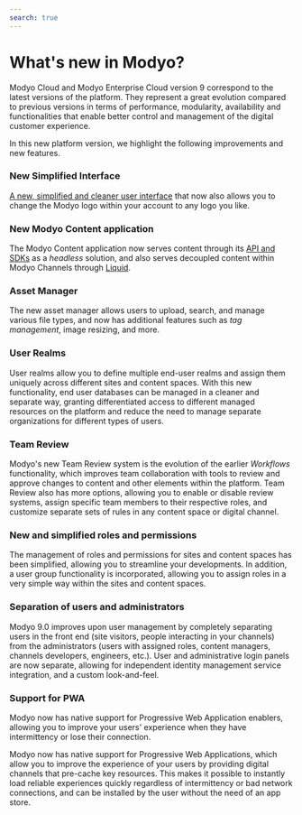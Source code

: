 ```yaml
---
search: true
---
```


# What's new in Modyo?

Modyo Cloud and Modyo Enterprise Cloud version 9 correspond to the latest versions of the platform. They represent a great evolution compared to previous versions in terms of performance, modularity, availability and functionalities that enable better control and management of the digital customer experience. 

In this new platform version, we highlight the following improvements and new features.

### New Simplified Interface

[A new, simplified and cleaner user interface](/en/platform/core/the-modyo-interface.html) that now also allows you to change the Modyo logo within your account to any logo you like.

### New Modyo Content application

The Modyo Content application now serves content through its [API and SDKs](/platform/content/public-api-reference.html) as a _headless_ solution, and also serves decoupled content within Modyo Channels through [Liquid](/platform/channels/liquid-markup.html).

### Asset Manager

The new asset manager allows users to upload, search, and manage various file types, and now has additional features such as _tag management_, image resizing, and more.

### User Realms

User realms allow you to define multiple end-user realms and assign them uniquely across different sites and content spaces. With this new functionality, end user databases can be managed in a cleaner and separate way, granting differentiated access to different managed resources on the platform and reduce the need to manage separate organizations for different types of users.

### Team Review

Modyo's new Team Review system is the evolution of the earlier _Workflows_ functionality, which improves team collaboration with tools to review and approve changes to content and other elements within the platform. Team Review also has more options, allowing you to enable or disable review systems, assign specific team members to their respective roles, and customize separate sets of rules in any content space or digital channel.

### New and simplified roles and permissions

The management of roles and permissions for sites and content spaces has been simplified, allowing you to streamline your developments. In addition, a user group functionality is incorporated, allowing you to assign roles in a very simple way within the sites and content spaces.

### Separation of users and administrators

Modyo 9.0 improves upon user management by completely separating users in the front end (site visitors, people interacting in your channels) from the administrators (users with assigned roles, content managers, channels developers, engineers, etc.). User and administrative login panels are now separate, allowing for independent identity management service integration, and a custom look-and-feel.

### Support for PWA

Modyo now has native support for Progressive Web Application enablers, allowing you to improve your users' experience when they have intermittency or lose their connection.

Modyo now has native support for Progressive Web Applications, which allow you to improve the experience of your users by providing digital channels that pre-cache key resources. This makes it possible to instantly load reliable experiences quickly regardless of intermittency or bad network connections, and can be installed by the user without the need of an app store.
